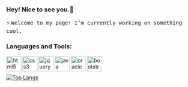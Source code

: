 ### Hey! Nice to see you.:wave:
⚡ <samp>Welcome to my page! I’m currently working on something cool.</samp>

### Languages and Tools:
<img alt="html5" src="https://cdn.jsdelivr.net/gh/devicons/devicon/icons/html5/html5-original.svg" width="40px" align="left" />
<img alt="css3" src="https://cdn.jsdelivr.net/gh/devicons/devicon/icons/css3/css3-original.svg" width="40px" align="left" />
<img alt="jquery" src="https://cdn.jsdelivr.net/gh/devicons/devicon/icons/jquery/jquery-original-wordmark.svg" width="40px" align="left" />
<img alt="java" src="https://cdn.jsdelivr.net/gh/devicons/devicon/icons/java/java-original.svg" width="40px" align="left" />
<img alt="oracle" src="https://cdn.jsdelivr.net/gh/devicons/devicon/icons/oracle/oracle-original.svg" width="40px" align="left" />
<img alt="bootstrap" src="https://cdn.jsdelivr.net/gh/devicons/devicon/icons/bootstrap/bootstrap-original.svg" width="40px" align="left" />
<br/><br/>

[![Top Langs](https://github-readme-stats.vercel.app/api/top-langs/?username=kkang4913&layout=compact)](https://github.com/anuraghazra/github-readme-stats)
